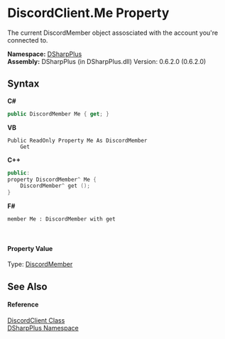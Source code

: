 # DiscordClient.Me Property 
 

The current DiscordMember object assosciated with the account you're connected to.

**Namespace:**&nbsp;<a href="503971eb-de5e-a570-9922-de9500a9b1cc">DSharpPlus</a><br />**Assembly:**&nbsp;DSharpPlus (in DSharpPlus.dll) Version: 0.6.2.0 (0.6.2.0)

## Syntax

**C#**<br />
``` C#
public DiscordMember Me { get; }
```

**VB**<br />
``` VB
Public ReadOnly Property Me As DiscordMember
	Get
```

**C++**<br />
``` C++
public:
property DiscordMember^ Me {
	DiscordMember^ get ();
}
```

**F#**<br />
``` F#
member Me : DiscordMember with get

```

<br />

#### Property Value
Type: <a href="5cf74e63-4004-3836-5a0d-910485913b65">DiscordMember</a>

## See Also


#### Reference
<a href="8f8cbf24-03e9-53cc-389f-2ba10a699065">DiscordClient Class</a><br /><a href="503971eb-de5e-a570-9922-de9500a9b1cc">DSharpPlus Namespace</a><br />